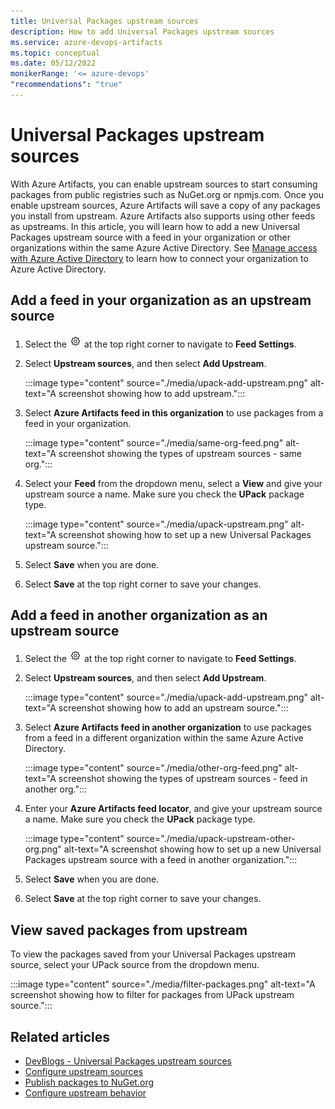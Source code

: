 ```yaml
---
title: Universal Packages upstream sources
description: How to add Universal Packages upstream sources
ms.service: azure-devops-artifacts
ms.topic: conceptual
ms.date: 05/12/2022
monikerRange: '<= azure-devops'
"recommendations": "true"
---
```


# Universal Packages upstream sources

With Azure Artifacts, you can enable upstream sources to start consuming packages from public registries such as NuGet.org or npmjs.com. Once you enable upstream sources, Azure Artifacts will save a copy of any packages you install from upstream. Azure Artifacts also supports using other feeds as upstreams. In this article, you will learn how to add a new Universal Packages upstream source with a feed in your organization or other organizations within the same Azure Active Directory. See [Manage access with Azure Active Directory](../../organizations/accounts/connect-organization-to-azure-ad.md) to learn how to connect your organization to Azure Active Directory.

## Add a feed in your organization as an upstream source

1. Select the ![gear icon](../../media/icons/gear-icon.png) at the top right corner to navigate to **Feed Settings**.

1. Select **Upstream sources**, and then select **Add Upstream**.

    :::image type="content" source="./media/upack-add-upstream.png" alt-text="A screenshot showing how to add upstream.":::

1. Select **Azure Artifacts feed in this organization** to use packages from a feed in your organization.

    :::image type="content" source="./media/same-org-feed.png" alt-text="A screenshot showing the types of upstream sources - same org.":::

1. Select your **Feed** from the dropdown menu, select a **View** and give your upstream source a name. Make sure you check the **UPack** package type.

    :::image type="content" source="./media/upack-upstream.png" alt-text="A screenshot showing how to set up a new Universal Packages upstream source.":::

1. Select **Save** when you are done.

1. Select **Save** at the top right corner to save your changes.

## Add a feed in another organization as an upstream source

1. Select the ![gear icon](../../media/icons/gear-icon.png) at the top right corner to navigate to **Feed Settings**.

1. Select **Upstream sources**, and then select **Add Upstream**.

    :::image type="content" source="./media/upack-add-upstream.png" alt-text="A screenshot showing how to add an upstream source.":::

1. Select **Azure Artifacts feed in another organization** to use packages from a feed in a different organization within the same Azure Active Directory.

    :::image type="content" source="./media/other-org-feed.png" alt-text="A screenshot showing the types of upstream sources - feed in another org.":::

1. Enter your **Azure Artifacts feed locator**, and give your upstream source a name. Make sure you check the **UPack** package type.

    :::image type="content" source="./media/upack-upstream-other-org.png" alt-text="A screenshot showing how to set up a new Universal Packages upstream source with a feed in another organization.":::

1. Select **Save** when you are done.

1. Select **Save** at the top right corner to save your changes.

## View saved packages from upstream

To view the packages saved from your Universal Packages upstream source, select your UPack source from the dropdown menu.

:::image type="content" source="./media/filter-packages.png" alt-text="A screenshot showing how to filter for packages from UPack upstream source.":::

## Related articles

- [DevBlogs - Universal Packages upstream sources](https://devblogs.microsoft.com/devops/azure-artifacts-introduces-new-upstreaming-capabilities/)
- [Configure upstream sources](../how-to/set-up-upstream-sources.md)
- [Publish packages to NuGet.org](../nuget/publish-to-nuget-org.md)
- [Configure upstream behavior](../concepts/upstream-behavior.md)